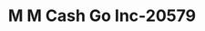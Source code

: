---
f_zip-code: 38063
f_state-code: TN
title: M M Cash Go Inc-20579
f_phone: 731-635-2210
f_city-only: Ripley
f_address: 323 Cleveland Street Ripley
f_location-unique-id: '20579'
slug: m-m-cash-go-inc-20579
updated-on: '2024-05-30T13:46:58.046Z'
created-on: '2024-05-30T13:36:59.803Z'
published-on: '2024-05-30T13:54:32.469Z'
f_city-state: cms/city/ripley-tn.md
f_company: cms/company/m-m-cash-go-inc.md
f_state: cms/state/tennessee.md
layout: '[payday-loan].html'
tags: payday-loan
---